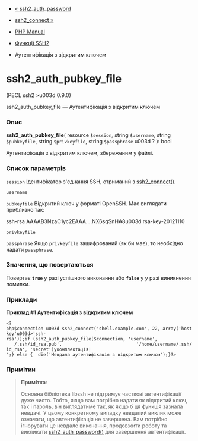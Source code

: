 - [« ssh2_auth_password](function.ssh2-auth-password.md)
- [ssh2_connect »](function.ssh2-connect.md)

- [PHP Manual](index.md)
- [Функції SSH2](ref.ssh2.md)
- Аутентифікація з відкритим ключем

# ssh2_auth_pubkey_file

(PECL ssh2 \>u003d 0.9.0)

ssh2_auth_pubkey_file — Аутентифікація з відкритим ключем

### Опис

**ssh2_auth_pubkey_file**(
resource `$session`,
string `$username`,
string `$pubkeyfile`,
string `$privkeyfile`,
string `$passphrase` u003d ?
): bool

Аутентифікація з відкритим ключем, збереженим у файлі.

### Список параметрів

`session`
Ідентифікатор з'єднання SSH, отриманий з
[ssh2_connect()](function.ssh2-connect.md).

`username`

`pubkeyfile`
Відкритий ключ у форматі OpenSSH. Має виглядати приблизно так:

ssh-rsa AAAAB3NzaC1yc2EAAA....NX6sqSnHA8u003d rsa-key-20121110

`privkeyfile`

`passphrase`
Якщо `privkeyfile` зашифрований (як би має), то необхідно
надати `passphrase`.

### Значення, що повертаються

Повертає **`true`** у разі успішного виконання або **`false`** у
у разі виникнення помилки.

### Приклади

**Приклад #1 Аутентифікація з відкритим ключем**

`<?php$connection u003d ssh2_connect('shell.example.com', 22, array('hostkey'u003d>'ssh-rsa'));if (ssh2_auth_pubkey_file($connection, 'username',                /.ssh/id_rsa.pub',                            '/home/username/.ssh/id_rsa', 'secret')укомплектація|
";} else {  die('Невдала аутентифікація з відкритим ключом');}?> `

### Примітки

> **Примітка**:
>
> Основна бібліотека libssh не підтримує часткові автентифікації
> дуже чисто. Тобто, якщо вам потрібно надати як відкритий ключ,
> так і пароль, він виглядатиме так, як якщо б ця функція
> зазнала невдачі. У цьому конкретному випадку невдалий виклик може
> означати, що автентифікація не завершена. Вам потрібно ігнорувати це
> невдале виконання, продовжити роботу та викликати
> [ssh2_auth_password()](function.ssh2-auth-password.md) для
> завершення автентифікації.
